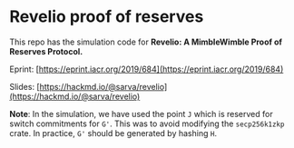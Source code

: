 # Revelio proof of reserves

This repo has the simulation code for **Revelio: A MimbleWimble Proof of Reserves Protocol.**

Eprint: [https://eprint.iacr.org/2019/684](https://eprint.iacr.org/2019/684)

Slides: [https://hackmd.io/@sarva/revelio](https://hackmd.io/@sarva/revelio)

**Note**: In the simulation, we have used the point `J` which is reserved for switch commitments for `G'`. This was to avoid modifying the `secp256k1zkp` crate. In practice, `G'` should be generated by hashing `H`.
